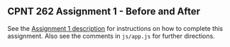 ## CPNT 262 Assignment 1 - Before and After
See the [Assignment 1 description]() for instructions on how to complete this assignment. Also see the comments in `js/app.js` for further directions.
